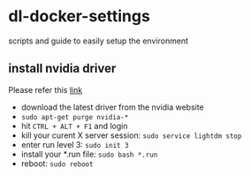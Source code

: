 # dl-docker-settings
scripts and guide to easily setup the environment

## install nvidia driver
Please refer this [link](http://askubuntu.com/questions/149206/how-to-install-nvidia-run)
* download the latest driver from the nvidia website
* ```sudo apt-get purge nvidia-*```
* hit ```CTRL + ALT + F1``` and login
* kill your curent X server session: ```sudo service lightdm stop```
* enter run level 3: ```sudo init 3```
* install your *.run file: ```sudo bash *.run```
* reboot: ```sudo reboot```
